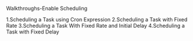 
Walkthroughs-Enable Scheduling


1.Scheduling a Task using Cron Expression
2.Scheduling a Task with Fixed Rate
3.Scheduling a Task With Fixed Rate and Initial Delay
4.Scheduling a Task with Fixed Delay

